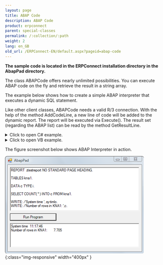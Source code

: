 ```yaml
---
layout: page
title: ABAP Code
description: ABAP Code
product: erpconnect
parent: special-classes
permalink: /:collection/:path
weight: 2
lang: en_GB
old_url: /ERPConnect-EN/default.aspx?pageid=abap-code
---
```


**The sample code is located in the ERPConnect installation directory in the AbapPad directory.** 

The class ABAPCode offers nearly unlimited possibilities. You can execute ABAP code on the fly and retrieve the result in a string array.

The example below shows how to create a simple ABAP interpreter that executes a dynamic SQL statement.

Like other client classes, ABAPCode needs a valid R/3 connection. With the help of the method AddCodeLine, a new line of code will be added to the dynamic report. The report will be executed via Execute(). The result set (regarding the ABAP list) can be read by the method GetResultLine.


<details>
<summary>Click to open C# example.</summary>
{% highlight csharp %}
private void button1_Click(object sender, System.EventArgs e)
        {
            using (ERPConnect.R3Connection con = new ERPConnect.R3Connection())
            {
                con.UserName = "erpconnect";
                con.Password = "pass";
                con.Language = "DE";
                con.Client = "800";
                con.Host = "sapserver";
                con.SystemNumber = 11;
 
                con.Open(false);
 
                ERPConnect.Utils.ABAPCode code = new ERPConnect.Utils.ABAPCode();
                code.Connection = con;
                foreach (string s in textBox1.Lines)
                {
                    code.AddCodeLine(s);
                }
 
                if (code.Execute())
                {
                    for (int i = 0; i < code.ResultLineCount; i++)
                        textBox2.Text += code.GetResultLine(i) + "\r\n";
                }
                else
                {
                    textBox2.Text = "ABAP Error: " + code.LastABAPSyntaxError;
                }
            }
        }
{% endhighlight %}
</details>

<details>
<summary>Click to open VB example.</summary>
{% highlight visualbasic %}
Private Sub button1_Click(ByVal sender As System.Object, ByVal e As System.EventArgs) Handles button1.Click
 
 
    Using con As New ERPConnect.R3Connection
        con.UserName = "erpconnect"
        con.Password = "pass"
        con.Language = "DE"
        con.Client = "800"
        con.Host = "sapserver"
        con.SystemNumber = 11
 
        con.Open(False)
 
        Dim code = New ERPConnect.Utils.ABAPCode
        code.Connection = con
        Dim s As String
        For Each s In textBox1.Lines
            code.AddCodeLine(s)
        Next
 
        Dim i As Integer
        If code.Execute() Then
            For i = 0 To code.ResultLineCount - 1
                textBox2.Text += code.GetResultLine(i) + vbCrLf
            Next
        Else
            textBox2.Text = "ABAP Error:" + code.LastABAPSyntaxError
        End If
    End Using
End Sub
{% endhighlight %}
</details>

The figure screenshot below shows ABAP Interpreter in action. 

![AbapPad](/img/content/AbapPad.png){:class="img-responsive" width="400px" }

